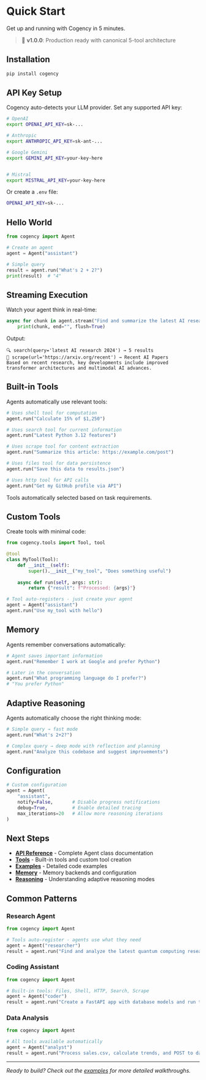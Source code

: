 # Quick Start

Get up and running with Cogency in 5 minutes.

> 🎯 **v1.0.0**: Production ready with canonical 5-tool architecture

## Installation

```bash
pip install cogency
```

## API Key Setup

Cogency auto-detects your LLM provider. Set any supported API key:

```bash
# OpenAI
export OPENAI_API_KEY=sk-...

# Anthropic  
export ANTHROPIC_API_KEY=sk-ant-...

# Google Gemini
export GEMINI_API_KEY=your-key-here


# Mistral
export MISTRAL_API_KEY=your-key-here
```

Or create a `.env` file:
```bash
OPENAI_API_KEY=sk-...
```

## Hello World

```python
from cogency import Agent

# Create an agent
agent = Agent("assistant")

# Simple query
result = agent.run("What's 2 + 2?")
print(result)  # "4"
```

## Streaming Execution

Watch your agent think in real-time:

```python
async for chunk in agent.stream("Find and summarize the latest AI research"):
    print(chunk, end="", flush=True)
```

Output:
```
🔍 search(query='latest AI research 2024') → 5 results
📖 scrape(url='https://arxiv.org/recent') → Recent AI Papers
Based on recent research, key developments include improved transformer architectures and multimodal AI advances.
```

## Built-in Tools

Agents automatically use relevant tools:

```python
# Uses shell tool for computation
agent.run("Calculate 15% of $1,250")

# Uses search tool for current information
agent.run("Latest Python 3.12 features")

# Uses scrape tool for content extraction
agent.run("Summarize this article: https://example.com/post")

# Uses files tool for data persistence
agent.run("Save this data to results.json")

# Uses http tool for API calls
agent.run("Get my GitHub profile via API")
```

Tools automatically selected based on task requirements.

## Custom Tools

Create tools with minimal code:

```python
from cogency.tools import Tool, tool

@tool
class MyTool(Tool):
    def __init__(self):
        super().__init__("my_tool", "Does something useful")
    
    async def run(self, args: str):
        return {"result": f"Processed: {args}"}

# Tool auto-registers - just create your agent
agent = Agent("assistant")
agent.run("Use my_tool with hello")
```

## Memory

Agents remember conversations automatically:

```python
# Agent saves important information
agent.run("Remember I work at Google and prefer Python")

# Later in the conversation
agent.run("What programming language do I prefer?")
# "You prefer Python"
```

## Adaptive Reasoning

Agents automatically choose the right thinking mode:

```python
# Simple query → fast mode
agent.run("What's 2+2?")

# Complex query → deep mode with reflection and planning
agent.run("Analyze this codebase and suggest improvements")
```

## Configuration

```python
# Custom configuration
agent = Agent(
    "assistant",
    notify=False,       # Disable progress notifications
    debug=True,         # Enable detailed tracing
    max_iterations=20   # Allow more reasoning iterations
)
```

## Next Steps

- **[API Reference](api.md)** - Complete Agent class documentation
- **[Tools](tools.md)** - Built-in tools and custom tool creation  
- **[Examples](examples.md)** - Detailed code examples
- **[Memory](memory.md)** - Memory backends and configuration
- **[Reasoning](reasoning.md)** - Understanding adaptive reasoning modes

## Common Patterns

### Research Agent
```python
from cogency import Agent

# Tools auto-register - agents use what they need
agent = Agent("researcher")
result = agent.run("Find and analyze the latest quantum computing research papers")
```

### Coding Assistant
```python
from cogency import Agent

# Built-in tools: Files, Shell, HTTP, Search, Scrape
agent = Agent("coder")
result = agent.run("Create a FastAPI app with database models and run tests")
```

### Data Analysis
```python
from cogency import Agent

# All tools available automatically
agent = Agent("analyst")
result = agent.run("Process sales.csv, calculate trends, and POST to dashboard API")
```

---

*Ready to build? Check out the [examples](examples.md) for more detailed walkthroughs.*